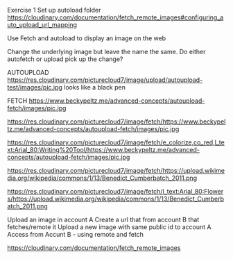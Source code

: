 Exercise 1
Set up autoload folder
https://cloudinary.com/documentation/fetch_remote_images#configuring_auto_upload_url_mapping

Use Fetch and autoload to display an image on the web

Change the underlying image but leave the name the same.  Do either autofetch or upload pick up the change?

AUTOUPLOAD
https://res.cloudinary.com/picturecloud7/image/upload/autoupload-test/images/pic.jpg
looks like a black pen

FETCH
https://www.beckypeltz.me/advanced-concepts/autoupload-fetch/images/pic.jpg


https://res.cloudinary.com/picturecloud7/image/fetch/https://www.beckypeltz.me/advanced-concepts/autoupload-fetch/images/pic.jpg

https://res.cloudinary.com/picturecloud7/image/fetch/e_colorize,co_red,l_text:Arial_80:Writing%20Tool/https://www.beckypeltz.me/advanced-concepts/autoupload-fetch/images/pic.jpg

https://res.cloudinary.com/picturecloud7/image/fetch/https://upload.wikimedia.org/wikipedia/commons/1/13/Benedict_Cumberbatch_2011.png

https://res.cloudinary.com/picturecloud7/image/fetch/l_text:Arial_80:Flowers/https://upload.wikimedia.org/wikipedia/commons/1/13/Benedict_Cumberbatch_2011.png



Upload an image in account A
Create a url that from account B that fetches/remote it
Upload a new image with same public id to account A
Access from Accunt B - using remote and fetch

https://cloudinary.com/documentation/fetch_remote_images

